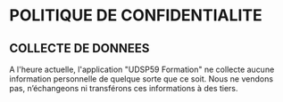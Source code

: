 # POLITIQUE DE CONFIDENTIALITE

## COLLECTE DE DONNEES
A l'heure actuelle, l'application "UDSP59 Formation" ne collecte aucune information personnelle de quelque sorte que ce soit. Nous ne vendons pas, n’échangeons ni transférons ces informations à des tiers.